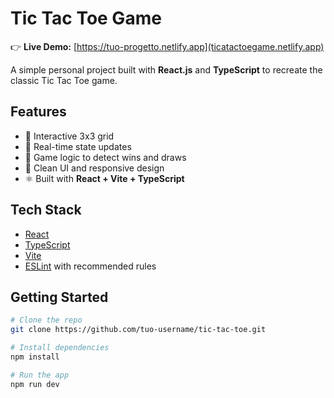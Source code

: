 # Tic Tac Toe Game

👉 **Live Demo:** [https://tuo-progetto.netlify.app](ticatactoegame.netlify.app)

A simple personal project built with **React.js** and **TypeScript** to recreate the classic Tic Tac Toe game.

## Features

- 🎯 Interactive 3x3 grid
- 🔁 Real-time state updates
- 🧠 Game logic to detect wins and draws
- 🧼 Clean UI and responsive design
- ⚛️ Built with **React + Vite + TypeScript**

## Tech Stack

- [React](https://reactjs.org/)
- [TypeScript](https://www.typescriptlang.org/)
- [Vite](https://vitejs.dev/)
- [ESLint](https://eslint.org/) with recommended rules

## Getting Started

```bash
# Clone the repo
git clone https://github.com/tuo-username/tic-tac-toe.git

# Install dependencies
npm install

# Run the app
npm run dev

